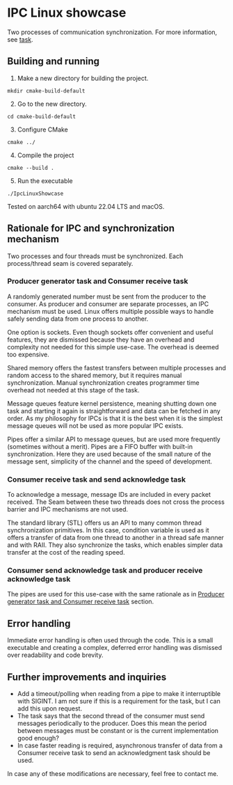 # IPC Linux showcase

Two processes of communication synchronization. For more information, see [task](./doc/Task.pdf).

## Building and running

1. Make a new directory for building the project.
```shell
mkdir cmake-build-default
```

2. Go to the new directory.

```shell
cd cmake-build-default
```

3. Configure CMake

```shell
cmake ../
```

4. Compile the project
```shell
cmake --build .
```

5. Run the executable

```shell
./IpcLinuxShowcase
```

Tested on aarch64 with ubuntu 22.04 LTS and macOS.

## Rationale for IPC and synchronization mechanism

Two processes and four threads must be synchronized. Each process/thread seam is covered separately.

### Producer generator task and Consumer receive task

A randomly generated number must be sent from the producer to the consumer.
As producer and consumer are separate processes, an IPC mechanism must be used.
Linux offers multiple possible ways to handle safely sending data from one process to another.

One option is sockets.
Even though sockets offer convenient and useful features, they are dismissed because they have an overhead and
complexity not needed for this simple use-case.
The overhead is deemed too expensive.

Shared memory offers the fastest transfers between multiple processes and random access to the shared memory, but it
requires manual synchronization.
Manual synchronization creates programmer time overhead not needed at this stage of the task.

Message queues feature kernel persistence, meaning shutting down one task and starting it again is straightforward and
data can be fetched in any order.
As my philosophy for IPCs is that it is the best when it is the simplest message queues will not be used as more popular
IPC exists.

Pipes offer a similar API to message queues, but are used more frequently (sometimes without a merit).
Pipes are a FIFO buffer with built-in synchronization.
Here they are used because of the small nature of the message sent, simplicity of the channel and the speed of
development.

### Consumer receive task and send acknowledge task

To acknowledge a message, message IDs are included in every packet received.
The Seam between these two threads does not cross the process barrier and IPC mechanisms are not used.

The standard library (STL) offers us an API to many common thread synchronization primitives.
In this case, condition variable is used as it offers a transfer of data from one thread to another in a thread safe
manner and with RAII.
They also synchronize the tasks, which enables simpler data transfer at the cost of the reading speed.

### Consumer send acknowledge task and producer receive acknowledge task

The pipes are used for this use-case with the same rationale as
in [Producer generator task and Consumer receive task](#producer-generator-task-and-consumer-receive-task) section.

## Error handling

Immediate error handling is often used through the code.
This is a small executable and creating a complex, deferred error handling was dismissed over readability and code
brevity.

## Further improvements and inquiries

- Add a timeout/polling when reading from a pipe to make it interruptible with SIGINT.
  I am not sure if this is a requirement for the task, but I can add this upon request.
- The task says that the second thread of the consumer must send messages periodically to the producer.
  Does this mean the period between messages must be constant or is the current implementation good enough?
- In case faster reading is required, asynchronous transfer of data from a Consumer receive task to send an
  acknowledgment task should be used.

In case any of these modifications are necessary, feel free to contact me.

